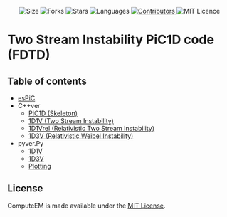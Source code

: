 <!-- Meta-Badges -->
</p>

<p align="center">
    <img alt="Size" src="https://img.shields.io/github/repo-size/cheshirepezz/PiC1d">
  </a>
  <img alt="Forks" src="https://img.shields.io/github/forks/cheshirepezz/PiC1d">
  </a>
  <img alt="Stars" src="https://img.shields.io/github/stars/cheshirepezz/PiC1d">
  </a>
  <img alt="Languages" src="https://img.shields.io/github/languages/count/cheshirepezz/PiC1d">
  </a>
  <a href="https://github.com/cheshirepezz/PiC1d/graphs/contributors">
    <img alt="Contributors" src="https://img.shields.io/github/contributors/cheshirepezz/PiC1d">
  </a>
  <img alt="MIT Licence" src="https://img.shields.io/github/license/cheshirepezz/PiC1d">
  </a>
  
</p>

# Two Stream Instability PiC1D code (FDTD)

## Table of contents
* [esPiC](https://github.com/cheshirepezz/PiC1D/tree/master/esPiC)
* C++ver
    * [PiC1D (Skeleton)](https://github.com/cheshirepezz/PiC1D/tree/master/C%2B%2Bver/skeleton)
    * [1D1V (Two Stream Instability)](https://github.com/cheshirepezz/PiC1D/tree/master/C%2B%2Bver/1D1V)
    * [1D1Vrel (Relativistic Two Stream Instability)](https://github.com/cheshirepezz/PiC1D/tree/master/C%2B%2Bver/1D1Vrel)
    * [1D3V (Relativistic Weibel Instability)](https://github.com/cheshirepezz/PiC1D/tree/master/C%2B%2Bver/1D3V)
* pyver.Py
    * [1D1V](https://github.com/cheshirepezz/PiC1D/tree/master/%20pyver.Py/1D1V)
    * [1D3V](https://github.com/cheshirepezz/PiC1D/tree/master/%20pyver.Py/1D3V)
    * [Plotting](https://github.com/cheshirepezz/PiC1D/tree/master/%20pyver.Py/Plotting)

## License

ComputeEM is made available under the [MIT License](https://github.com/cheshirepezz/PiC1d/blob/master/LICENSE).
